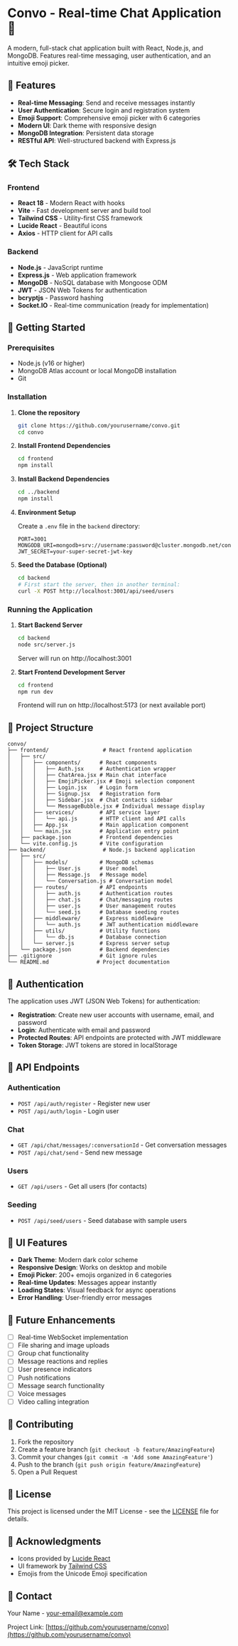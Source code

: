 # Convo - Real-time Chat Application 💬

A modern, full-stack chat application built with React, Node.js, and MongoDB. Features real-time messaging, user authentication, and an intuitive emoji picker.

## 🌟 Features

- **Real-time Messaging**: Send and receive messages instantly
- **User Authentication**: Secure login and registration system
- **Emoji Support**: Comprehensive emoji picker with 6 categories
- **Modern UI**: Dark theme with responsive design
- **MongoDB Integration**: Persistent data storage
- **RESTful API**: Well-structured backend with Express.js

## 🛠️ Tech Stack

### Frontend
- **React 18** - Modern React with hooks
- **Vite** - Fast development server and build tool
- **Tailwind CSS** - Utility-first CSS framework
- **Lucide React** - Beautiful icons
- **Axios** - HTTP client for API calls

### Backend
- **Node.js** - JavaScript runtime
- **Express.js** - Web application framework
- **MongoDB** - NoSQL database with Mongoose ODM
- **JWT** - JSON Web Tokens for authentication
- **bcryptjs** - Password hashing
- **Socket.IO** - Real-time communication (ready for implementation)

## 🚀 Getting Started

### Prerequisites
- Node.js (v16 or higher)
- MongoDB Atlas account or local MongoDB installation
- Git

### Installation

1. **Clone the repository**
   ```bash
   git clone https://github.com/yourusername/convo.git
   cd convo
   ```

2. **Install Frontend Dependencies**
   ```bash
   cd frontend
   npm install
   ```

3. **Install Backend Dependencies**
   ```bash
   cd ../backend
   npm install
   ```

4. **Environment Setup**
   
   Create a `.env` file in the `backend` directory:
   ```env
   PORT=3001
   MONGODB_URI=mongodb+srv://username:password@cluster.mongodb.net/convo
   JWT_SECRET=your-super-secret-jwt-key
   ```

5. **Seed the Database (Optional)**
   ```bash
   cd backend
   # First start the server, then in another terminal:
   curl -X POST http://localhost:3001/api/seed/users
   ```

### Running the Application

1. **Start Backend Server**
   ```bash
   cd backend
   node src/server.js
   ```
   Server will run on http://localhost:3001

2. **Start Frontend Development Server**
   ```bash
   cd frontend
   npm run dev
   ```
   Frontend will run on http://localhost:5173 (or next available port)

## 📁 Project Structure

```
convo/
├── frontend/                 # React frontend application
│   ├── src/
│   │   ├── components/      # React components
│   │   │   ├── Auth.jsx     # Authentication wrapper
│   │   │   ├── ChatArea.jsx # Main chat interface
│   │   │   ├── EmojiPicker.jsx # Emoji selection component
│   │   │   ├── Login.jsx    # Login form
│   │   │   ├── Signup.jsx   # Registration form
│   │   │   ├── Sidebar.jsx  # Chat contacts sidebar
│   │   │   └── MessageBubble.jsx # Individual message display
│   │   ├── services/        # API service layer
│   │   │   └── api.js       # HTTP client and API calls
│   │   ├── App.jsx          # Main application component
│   │   └── main.jsx         # Application entry point
│   ├── package.json         # Frontend dependencies
│   └── vite.config.js       # Vite configuration
├── backend/                  # Node.js backend application
│   ├── src/
│   │   ├── models/          # MongoDB schemas
│   │   │   ├── User.js      # User model
│   │   │   ├── Message.js   # Message model
│   │   │   └── Conversation.js # Conversation model
│   │   ├── routes/          # API endpoints
│   │   │   ├── auth.js      # Authentication routes
│   │   │   ├── chat.js      # Chat/messaging routes
│   │   │   ├── user.js      # User management routes
│   │   │   └── seed.js      # Database seeding routes
│   │   ├── middleware/      # Express middleware
│   │   │   └── auth.js      # JWT authentication middleware
│   │   ├── utils/           # Utility functions
│   │   │   └── db.js        # Database connection
│   │   └── server.js        # Express server setup
│   └── package.json         # Backend dependencies
├── .gitignore               # Git ignore rules
└── README.md               # Project documentation
```

## 🔐 Authentication

The application uses JWT (JSON Web Tokens) for authentication:

- **Registration**: Create new user accounts with username, email, and password
- **Login**: Authenticate with email and password
- **Protected Routes**: API endpoints are protected with JWT middleware
- **Token Storage**: JWT tokens are stored in localStorage

## 📝 API Endpoints

### Authentication
- `POST /api/auth/register` - Register new user
- `POST /api/auth/login` - Login user

### Chat
- `GET /api/chat/messages/:conversationId` - Get conversation messages
- `POST /api/chat/send` - Send new message

### Users
- `GET /api/users` - Get all users (for contacts)

### Seeding
- `POST /api/seed/users` - Seed database with sample users

## 🎨 UI Features

- **Dark Theme**: Modern dark color scheme
- **Responsive Design**: Works on desktop and mobile
- **Emoji Picker**: 200+ emojis organized in 6 categories
- **Real-time Updates**: Messages appear instantly
- **Loading States**: Visual feedback for async operations
- **Error Handling**: User-friendly error messages

## 🔮 Future Enhancements

- [ ] Real-time WebSocket implementation
- [ ] File sharing and image uploads
- [ ] Group chat functionality
- [ ] Message reactions and replies
- [ ] User presence indicators
- [ ] Push notifications
- [ ] Message search functionality
- [ ] Voice messages
- [ ] Video calling integration

## 🤝 Contributing

1. Fork the repository
2. Create a feature branch (`git checkout -b feature/AmazingFeature`)
3. Commit your changes (`git commit -m 'Add some AmazingFeature'`)
4. Push to the branch (`git push origin feature/AmazingFeature`)
5. Open a Pull Request

## 📄 License

This project is licensed under the MIT License - see the [LICENSE](LICENSE) file for details.

## 🙏 Acknowledgments

- Icons provided by [Lucide React](https://lucide.dev/)
- UI framework by [Tailwind CSS](https://tailwindcss.com/)
- Emojis from the Unicode Emoji specification

## 📧 Contact

Your Name - [your-email@example.com](mailto:your-email@example.com)

Project Link: [https://github.com/yourusername/convo](https://github.com/yourusername/convo)